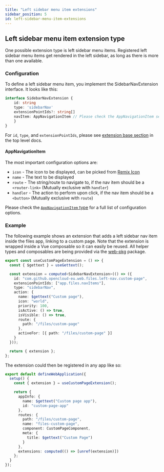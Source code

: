 ```yaml
---
title: "Left sidebar menu item extensions"
sidebar_position: 5
id: left-sidebar-menu-item-extensions
---
```


## Left sidebar menu item extension type

One possible extension type is left sidebar menu items. Registered left sidebar menu items get rendered in the left sidebar, as long as there is more than one available.

### Configuration

To define a left sidebar menu item, you implement the SidebarNavExtension interface.
It looks like this:

```typescript
interface SidebarNavExtension {
    id: string
    type: 'sidebarNav'
    extensionPointIds?: string[]
    navItem: AppNavigationItem // Please check the AppNavigationItem section below
    }
}
```

For `id`, `type`, and `extensionPointIds`, please see [extension base section](./../#extension-base-configuration) in the top level docs.

#### AppNavigationItem

The most important configuration options are:

- `icon` - The icon to be displayed, can be picked from [Remix Icon](https://remixicon.com/)
- `name` - The text to be displayed
- `route` - The string/route to navigate to, if the nav item should be a `<router-link>` (Mutually exclusive with `handler`)
- `handler` - The action to perform upon click, if the nav item should be a `<button>` (Mutually exclusive with `route`)

Please check the [`AppNavigationItem` type](https://github.com/opencloud-eu/web/blob/f069ce44919cde5d112c68a519d433e015a4a011/packages/web-pkg/src/apps/types.ts#L14) for a full list of configuration options.

### Example

The following example shows an extension that adds a left sidebar nav item inside the files app, linking to a custom page. Note that the extension is wrapped inside a Vue composable so it can easily be reused. All helper types and composables are being provided via the [web-pkg](https://github.com/opencloud-eu/web/tree/main/packages/web-pkg) package.

```typescript
export const useCustomPageExtension = () => {
  const { $gettext } = useGettext();

  const extension = computed<SidebarNavExtension>(() => ({
    id: "com.github.opencloud-eu.web.files.left-nav.custom-page",
    extensionPointIds: ["app.files.navItems"],
    type: "sidebarNav",
    action: {
      name: $gettext("Custom page"),
      icon: "world",
      priority: 100,
      isActive: () => true,
      isVisible: () => true,
      route: {
        path: "/files/custom-page"
      },
      activeFor: [{ path: "/files/custom-page" }]
    }
  }));

  return { extension };
};
```

The extension could then be registered in any app like so:

```typescript
export default defineWebApplication({
  setup() {
    const { extension } = useCustomPageExtension();

    return {
      appInfo: {
        name: $gettext("Custom page app"),
        id: "custom-page-app"
      },
      routes: {
        path: "/files/custom-page",
        name: "files-custom-page",
        component: CustomPageComponent,
        meta: {
          title: $gettext("Custom Page")
        }
      },
      extensions: computed(() => [unref(extension)])
    };
  }
});
```
